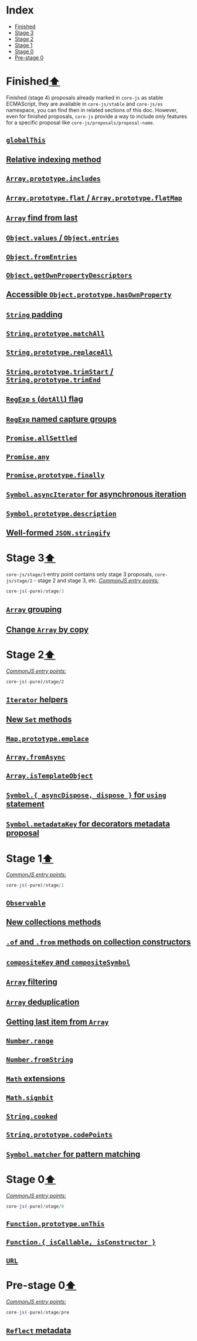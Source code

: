 # Index
- [Finished](#finished)
- [Stage 3](#stage-3)
- [Stage 2](#stage-2)
- [Stage 1](#stage-1)
- [Stage 0](#stage-0)
- [Pre-stage 0](#pre-stage-0)

# Finished[⬆](#index)
Finished (stage 4) proposals already marked in `core-js` as stable ECMAScript, they are available in `core-js/stable` and `core-js/es` namespace, you can find then in related sections of this doc. However, even for finished proposals, `core-js` provide a way to include only features for a specific proposal like `core-js/proposals/proposal-name`.
## [`globalThis`](global-this)
## [Relative indexing method](#relative-indexing-method)
## [`Array.prototype.includes`](#arrayprototypeincludes)
## [`Array.prototype.flat` / `Array.prototype.flatMap`](#arrayprototypeflat--arrayprototypeflatmap)
## [`Array` find from last](#array-find-from-last)
## [`Object.values` / `Object.entries`](#objectvalues--objectentries)
## [`Object.fromEntries`](#objectfromentries)
## [`Object.getOwnPropertyDescriptors`](#objectgetownpropertydescriptors)
## [Accessible `Object.prototype.hasOwnProperty`](#accessible-objectprototypehasownproperty)
## [`String` padding](#string-padding)
## [`String.prototype.matchAll`](#stringmatchall)
## [`String.prototype.replaceAll`](#stringreplaceall)
## [`String.prototype.trimStart` / `String.prototype.trimEnd`](#stringprototypetrimstart-stringprototypetrimend)
## [`RegExp` `s` (`dotAll`) flag](#regexp-s-dotall-flag)
## [`RegExp` named capture groups](#regexp-named-capture-groups)
## [`Promise.allSettled`](#promiseallsettled)
## [`Promise.any`](#promiseany)
## [`Promise.prototype.finally`](#promiseprototypefinally)
## [`Symbol.asyncIterator` for asynchronous iteration](#symbolasynciterator-for-asynchronous-iteration)
## [`Symbol.prototype.description`](#symbolprototypedescription)
## [Well-formed `JSON.stringify`](#well-formed-jsonstringify)

# Stage 3[⬆](#index)
`core-js/stage/3` entry point contains only stage 3 proposals, `core-js/stage/2` - stage 2 and stage 3, etc.
[*CommonJS entry points:*](/docs/Usage.md#commonjs-api)
```js
core-js(-pure)/stage/3
```
## [`Array` grouping](#array-grouping)
## [Change `Array` by copy](#change-array-by-copy)

# Stage 2[⬆](#index)
[*CommonJS entry points:*](/docs/Usage.md#commonjs-api)
```
core-js(-pure)/stage/2
```
## [`Iterator` helpers](#iterator-helpers)
## [New `Set` methods](#new-set-methods)
## [`Map.prototype.emplace`](#mapprototypeemplace)
## [`Array.fromAsync`](#arrayfromasync)
## [`Array.isTemplateObject`](#arrayistemplateobject)
## [`Symbol.{ asyncDispose, dispose }` for `using` statement](#symbol-asyncdispose-dispose--for-using-statement)
## [`Symbol.metadataKey` for decorators metadata proposal](#symbolmetadatakey-for-decorators-metadata-proposal)

# Stage 1[⬆](#index)
[*CommonJS entry points:*](/docs/Usage.md#commonjs-api)
```js
core-js(-pure)/stage/1
```
## [`Observable`](#observable)
## [New collections methods](#new-collections-methods)
## [`.of` and `.from` methods on collection constructors](#of-and-from-methods-on-collection-constructors)
## [`compositeKey` and `compositeSymbol`](#compositekey-and-compositesymbol)
## [`Array` filtering](#array-filtering)
## [`Array` deduplication](#array-deduplication)
## [Getting last item from `Array`](#getting-last-item-from-array)
## [`Number.range`](#numberrange)
## [`Number.fromString`](#numberfromstring)
## [`Math` extensions](#math-extensions)
## [`Math.signbit`](#mathsignbit)
## [`String.cooked`](#stringcooked)
## [`String.prototype.codePoints`](#stringprototypecodepoints)
## [`Symbol.matcher` for pattern matching](#symbolmatcher-for-pattern-matching)

# Stage 0[⬆](#index)
[*CommonJS entry points:*](/docs/Usage.md#commonjs-api)
```js
core-js(-pure)/stage/0
```
## [`Function.prototype.unThis`](#functionprototypeunthis)
## [`Function.{ isCallable, isConstructor }`](#function-iscallable-isconstructor-)
## [`URL`](#url)

# Pre-stage 0[⬆](#index)
[*CommonJS entry points:*](/docs/Usage.md#commonjs-api)
```js
core-js(-pure)/stage/pre
```
## [`Reflect` metadata](#reflect-metadata)